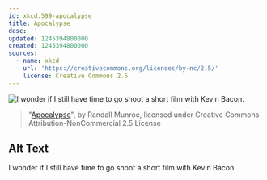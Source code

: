 ```yaml
---
id: xkcd.599-apocalypse
title: Apocalypse
desc: ''
updated: 1245394800000
created: 1245394800000
sources:
  - name: xkcd
    url: 'https://creativecommons.org/licenses/by-nc/2.5/'
    license: Creative Commons 2.5
---
```

![I wonder if I still have time to go shoot a short film with Kevin Bacon.](https://imgs.xkcd.com/comics/apocalypse.png)
> "[Apocalypse](https://xkcd.com/599/)", by Randall Munroe, licensed under Creative Commons Attribution-NonCommercial 2.5 License

## Alt Text
I wonder if I still have time to go shoot a short film with Kevin Bacon.
